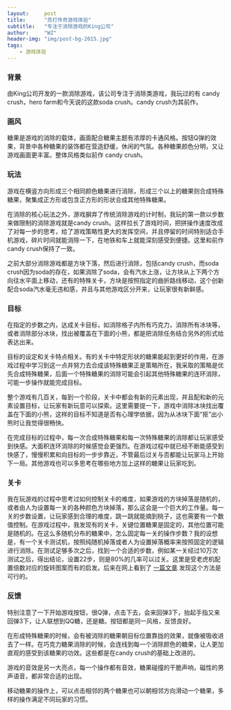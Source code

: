 ```yaml
---
layout:     post
title:      "苏打传奇游戏体验"
subtitle:   "专注于消除游戏的King公司"
author:     "WZ"
header-img: "img/post-bg-2015.jpg"
tags:
    - 游戏体验
---
```


### 背景

由King公司开发的一款消除游戏，该公司专注于消除类游戏，我玩过的有 candy crush，hero farm和今天说的这款soda crush。candy crush为其前作。

### 画风

糖果是游戏的消除的载体，画面配合糖果主题有浓厚的卡通风格。按钮Q弹的效果，背景中各种糖果的装饰都在营造舒缓，休闲的气氛。各种糖果颜色分明，又让游戏画面更丰富。整体风格类似前作 candy crush。

### 玩法

游戏在横竖方向形成三个相同颜色糖果进行消除，形成三个以上的糖果则合成特殊糖果，聚集成正方形或包含正方形的形状合成其他特殊糖果。

在消除的核心玩法之外，游戏摒弃了传统消除游戏的计时制，我玩的第一款以步数来做限制的消除游戏就是candy crush。这样拉长了游戏时间，把拼操作速度改成了对每一步的思考，给了游戏策略性更大的发挥空间，并且停留的时间特别适合手机游戏，碎片时间就能消除一下，在地铁和车上就能深刻感受到便捷。这里和前作candy crush保持了一致。

之前大部分消除游戏都是方块下落，然后进行消除，包括candy crush，而soda crush因为soda的存在，如果消除了soda，会有汽水上涨，让方块从上下两个方向往水平面上移动，还有的特殊关卡，方块是按照指定的曲折路线移动，这个创新配合soda汽水毫无违和感，并且与其他游戏区分开来，让玩家很有新鲜感。

### 目标

在指定的步数之内，达成关卡目标，如消除格子内所有巧克力，消除所有冰块等，或者消除部分冰块，找出被覆盖在下面的小熊，都是把消除任务结合另外的形式给表达出来。

目标的设定和关卡特点相关。有的关卡中特定形状的糖果能起到更好的作用，在游戏过程中学习到这一点并努力去合成该特殊糖果正是策略所在，我采取的策略是优先合成特殊糖果，后面一个特殊糖果的消除可能会引起其他特殊糖果的连环消除，可能一步操作就能完成目标。

整个游戏有几百关，每到一个阶段，关卡中都会有新的元素出现，并且配和新的元素设置目标，让玩家有新玩意可以探索。这里需要提一下，游戏中消除冰块找出覆盖在下面的小熊，这样的目标不知道是否有心理学依据，因为从冰块下面“抠”出小熊时让我觉得很畅快。

在完成目标的过程中，每一次合成特殊糖果和每一次特殊糖果的消除都让玩家感受到快感。大面积连环消除的时候感觉会更强烈。在游戏过程中就已经不断能感受到快感了，慢慢积累和向目标的一步步靠近，不管最后过关与否都能让玩家马上开始下一局。其他游戏也可以多思考在哪些地方加上这样的糖果让玩家吃到。

### 关卡

我在玩游戏的过程中思考过如何控制关卡的难度，如果游戏的方块掉落是随机的，或者由人为设置每一关的各种颜色方块掉落，那么这会是一个巨大的工作量。每一关的步数设置，让玩家感到合理的难度，跳一跳就能摘到桃子，这也需要有一个数值控制。在游戏过程中，我发现有的关卡，关键位置糖果是固定的，其他位置可能是随机的。在这么多随机分布的糖果中，怎么固定每一关的操作步数？我的设想是，有一个关卡测试机，按照纯随机掉落或者人为设置掉落概率来按照固定的逻辑进行消除。在测试足够多次之后，找到一个合适的步数，例如某一关经过10万次测试之后，得出结论，设置22步，则是80%的几率可以过关。这里是受老虎机配置倍数对应的旋转图案而有的启发。后来在网上看到了 [一篇文章](http://mp.weixin.qq.com/s?__biz=MjM5OTc2ODUxMw==&mid=205537794&idx=1&sn=8c7f1b04f418e571ec5e9f32f4e8143f#rd) 发现这个方法是可行的。

### 反馈

特别注意了一下开始游戏按钮，很Q弹，点击下去，会来回弹3下，抬起手指又来回弹3下，让人联想到QQ糖，还是糖。按钮都是同一风格，反馈良好。

在形成特殊糖果的时候，会有被消除的糖果朝目标位置靠拢的效果，就像被吸收进去了一样。在巧克力糖果消除的时候，会连线到每一个消除颜色的糖果，让人更加直观的感受到该糖果的功效。这些都是在candy crush的基础上改进的。

游戏的音效是另一大亮点，每一个操作都有音效，糖果碰撞的干脆声响，磁性的男声语音，都非常合适的出现。

移动糖果的操作上，可以点击相邻的两个糖果也可以朝相邻方向滑动一个糖果，多样的操作满足不同玩家的习惯。
